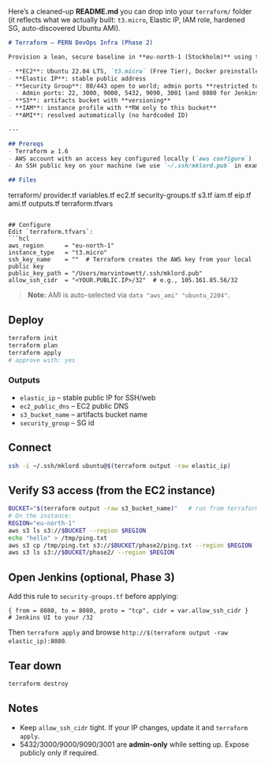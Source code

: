 Here’s a cleaned-up **README.md** you can drop into your `terraform/` folder (it reflects what we actually built: `t3.micro`, Elastic IP, IAM role, hardened SG, auto-discovered Ubuntu AMI).

```md
# Terraform — PERN DevOps Infra (Phase 2)

Provision a lean, secure baseline in **eu-north-1 (Stockholm)** using the **default VPC**:

- **EC2**: Ubuntu 22.04 LTS, `t3.micro` (Free Tier), Docker preinstalled
- **Elastic IP**: stable public address
- **Security Group**: 80/443 open to world; admin ports **restricted to your /32**
  - Admin ports: 22, 3000, 9000, 5432, 9090, 3001 (and 8080 for Jenkins when enabled)
- **S3**: artifacts bucket with **versioning**
- **IAM**: instance profile with **RW only to this bucket**
- **AMI**: resolved automatically (no hardcoded ID)

---

## Prereqs
- Terraform ≥ 1.6
- AWS account with an access key configured locally (`aws configure`)
- An SSH public key on your machine (we use `~/.ssh/mklord.pub` in examples)

## Files
```

terraform/
provider.tf
variables.tf
ec2.tf
security-groups.tf
s3.tf
iam.tf
eip.tf
ami.tf
outputs.tf
terraform.tfvars

````

## Configure
Edit `terraform.tfvars`:
```hcl
aws_region      = "eu-north-1"
instance_type   = "t3.micro"
ssh_key_name    = ""  # Terraform creates the AWS key from your local public key
public_key_path = "/Users/marvintowett/.ssh/mklord.pub"
allow_ssh_cidr  = "<YOUR.PUBLIC.IP>/32"  # e.g., 105.161.85.56/32
````

> **Note:** AMI is auto-selected via `data "aws_ami" "ubuntu_2204"`.

## Deploy

```bash
terraform init
terraform plan
terraform apply
# approve with: yes
```

### Outputs

* `elastic_ip` – stable public IP for SSH/web
* `ec2_public_dns` – EC2 public DNS
* `s3_bucket_name` – artifacts bucket name
* `security_group` – SG id

## Connect

```bash
ssh -i ~/.ssh/mklord ubuntu@$(terraform output -raw elastic_ip)
```

## Verify S3 access (from the EC2 instance)

```bash
BUCKET="$(terraform output -raw s3_bucket_name)"   # run from terraform dir locally to get the name
# On the instance:
REGION="eu-north-1"
aws s3 ls s3://$BUCKET --region $REGION
echo "hello" > /tmp/ping.txt
aws s3 cp /tmp/ping.txt s3://$BUCKET/phase2/ping.txt --region $REGION
aws s3 ls s3://$BUCKET/phase2/ --region $REGION
```

## Open Jenkins (optional, Phase 3)

Add this rule to `security-groups.tf` before applying:

```hcl
{ from = 8080, to = 8080, proto = "tcp", cidr = var.allow_ssh_cidr }  # Jenkins UI to your /32
```

Then `terraform apply` and browse `http://$(terraform output -raw elastic_ip):8080`.

## Tear down

```bash
terraform destroy
```

## Notes

* Keep `allow_ssh_cidr` tight. If your IP changes, update it and `terraform apply`.
* 5432/3000/9000/9090/3001 are **admin-only** while setting up. Expose publicly only if required.

